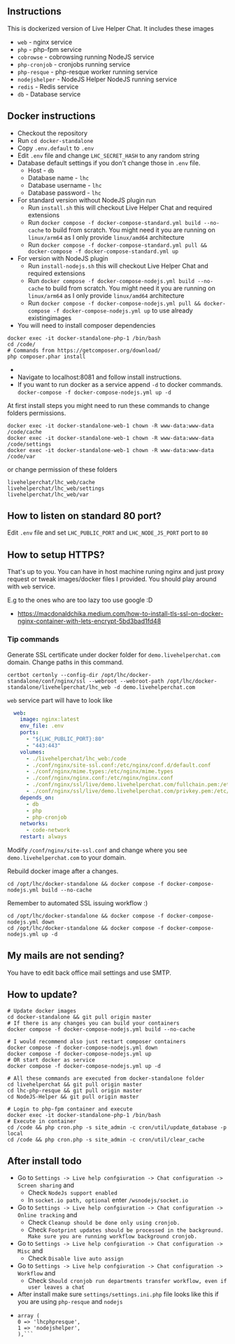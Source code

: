 ## Instructions

This is dockerized version of Live Helper Chat. It includes these images

* `web` - nginx service
* `php` - php-fpm service
* `cobrowse` - cobrowsing running NodeJS service
* `php-cronjob` - cronjobs running service
* `php-resque` - php-resque worker running service
* `nodejshelper` - NodeJS Helper NodeJS running service
* `redis` - Redis service
* `db` - Database service

## Docker instructions

* Checkout the repository
* Run `cd docker-standalone`
* Copy `.env.default` to `.env`
* Edit `.env` file and change `LHC_SECRET_HASH` to any random string
* Database default settings if you don't change those in `.env` file.
  * Host - `db` 
  * Database name - `lhc`
  * Database username - `lhc`
  * Database password - `lhc`
* For standard version without NodeJS plugin run
     * Run `install.sh` this will checkout Live Helper Chat and required extensions
     * Run `docker compose -f docker-compose-standard.yml build --no-cache` to build from scratch. You might need it you are running on `linux/arm64` as I only provide `linux/amd64` architecture
     * Run `docker compose -f docker-compose-standard.yml pull && docker-compose -f docker-compose-standard.yml up`
* For version with NodeJS plugin
     * Run `install-nodejs.sh` this will checkout Live Helper Chat and required extensions
     * Run `docker compose -f docker-compose-nodejs.yml build --no-cache` to build from scratch. You might need it you are running on `linux/arm64` as I only provide `linux/amd64` architecture
     * Run `docker compose -f docker-compose-nodejs.yml pull && docker-compose -f docker-compose-nodejs.yml up` to use already existingimages
* You will need to install composer dependencies
```shell
docker exec -it docker-standalone-php-1 /bin/bash
cd /code/
# Commands from https://getcomposer.org/download/
php composer.phar install
```
* 
* Navigate to localhost:8081 and follow install instructions.
* If you want to run docker as a service append `-d` to docker commands. `docker-compose -f docker-compose-nodejs.yml up -d`

At first install steps you might need to run these commands to change folders permissions.

```shell
docker exec -it docker-standalone-web-1 chown -R www-data:www-data /code/cache
docker exec -it docker-standalone-web-1 chown -R www-data:www-data /code/settings
docker exec -it docker-standalone-web-1 chown -R www-data:www-data /code/var
```

or change permission of these folders

```
livehelperchat/lhc_web/cache
livehelperchat/lhc_web/settings
livehelperchat/lhc_web/var
```
## How to listen on standard 80 port?

Edit `.env` file and set `LHC_PUBLIC_PORT` and `LHC_NODE_JS_PORT` port to `80`

## How to setup HTTPS?

That's up to you. You can have in host machine runing nginx and just proxy request or tweak images/docker files I provided. You should play around with `web` service.

E.g to the ones who are too lazy too use google :D
* https://macdonaldchika.medium.com/how-to-install-tls-ssl-on-docker-nginx-container-with-lets-encrypt-5bd3bad1fd48

### Tip commands 

Generate SSL certificate under docker folder for `demo.livehelperchat.com` domain. Change paths in this command.

```
certbot certonly --config-dir /opt/lhc/docker-standalone/conf/nginx/ssl --webroot --webroot-path /opt/lhc/docker-standalone/livehelperchat/lhc_web -d demo.livehelperchat.com
```

`web` service part will have to look like
```yaml
  web:
    image: nginx:latest
    env_file: .env
    ports:
      - "${LHC_PUBLIC_PORT}:80"
      - "443:443"
    volumes:
      - ./livehelperchat/lhc_web:/code
      - ./conf/nginx/site-ssl.conf:/etc/nginx/conf.d/default.conf
      - ./conf/nginx/mime.types:/etc/nginx/mime.types
      - ./conf/nginx/nginx.conf:/etc/nginx/nginx.conf
      - ./conf/nginx/ssl/live/demo.livehelperchat.com/fullchain.pem:/etc/nginx/ssl/demo.livehelperchat.com/fullchain.pem
      - ./conf/nginx/ssl/live/demo.livehelperchat.com/privkey.pem:/etc/nginx/ssl/demo.livehelperchat.com/privkey.pem
    depends_on:
      - db
      - php
      - php-cronjob
    networks:
      - code-network
    restart: always
```

Modify `/conf/nginx/site-ssl.conf` and change where you see `demo.livehelperchat.com` to your domain.

Rebuild docker image after a changes.

```
cd /opt/lhc/docker-standalone && docker compose -f docker-compose-nodejs.yml build --no-cache
```

Remember to automated SSL issuing workflow :)

```
cd /opt/lhc/docker-standalone && docker compose -f docker-compose-nodejs.yml down
cd /opt/lhc/docker-standalone && docker compose -f docker-compose-nodejs.yml up -d
```

## My mails are not sending?

You have to edit back office mail settings and use SMTP.

## How to update?

```shell
# Update docker images
cd docker-standalone && git pull origin master
# If there is any changes you can build your containers
docker compose -f docker-compose-nodejs.yml build --no-cache

# I would recommend also just restart composer containers
docker compose -f docker-compose-nodejs.yml down
docker compose -f docker-compose-nodejs.yml up
# OR start docker as service
docker compose -f docker-compose-nodejs.yml up -d

# All these commands are executed from docker-standalone folder
cd livehelperchat && git pull origin master
cd lhc-php-resque && git pull origin master
cd NodeJS-Helper && git pull origin master

# Login to php-fpm container and execute
docker exec -it docker-standalone-php-1 /bin/bash
# Execute in container
cd /code && php cron.php -s site_admin -c cron/util/update_database -p local
cd /code && php cron.php -s site_admin -c cron/util/clear_cache

```

## After install todo

* Go to `Settings -> Live help confgiuration -> Chat configuration -> Screen sharing` and
    * Check `NodeJs support enabled`
    * In `socket.io path, optional` enter `/wsnodejs/socket.io`
* Go to `Settings -> Live help confgiuration -> Chat configuration -> Online tracking` and
    * Check `Cleanup should be done only using cronjob.`
    * Check `Footprint updates should be processed in the background. Make sure you are running workflow background cronjob.`
 * Go to `Settings -> Live help confgiuration -> Chat configuration -> Misc` and
   * Check `Disable live auto assign`
 * Go to `Settings -> Live help confgiuration -> Chat configuration -> Workflow` and
    * Check `Should cronjob run departments transfer workflow, even if user leaves a chat`
 * After install make sure `settings/settings.ini.php` file looks like this if you are using `php-resque` and `nodejs`
 * ```'extensions' =>
   array (
   0 => 'lhcphpresque',
   1 => 'nodejshelper',
   ),```